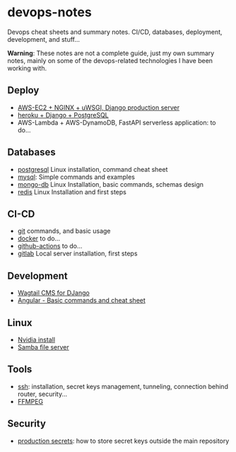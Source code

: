 # devops-notes
Devops cheat sheets and summary notes. CI/CD, databases, deployment, development, and stuff...

**Warning**: These notes are not a complete guide, just my own summary notes, mainly on some of the devops-related technologies I have been working with.


## Deploy
* [AWS-EC2 + NGINX + uWSGI,  Django production server](/Deploy/AWS-EC2-NGINX-uWSGI-DJANGO.md)
* [heroku + Django + PostgreSQL](/Deploy/heroku.md)
* AWS-Lambda + AWS-DynamoDB, FastAPI serverless application: to do...

## Databases
* [postgresql](/Databases/postgresql.md) Linux installation, command cheat sheet
* [mysql](Databases/MySQL.md): Simple commands and examples
* [mongo-db](/Databases/MongoDB.md) Linux Installation, basic commands, schemas design
* [redis](/Databases/Redis.md) Linux Installation and first steps

## CI-CD
* [git](/CI-CD/git.md) commands, and basic usage
* [docker](/CI-CD/docker.md) to do...
* [github-actions]() to do...
* [gitlab](/CI-CD/gitlab.md) Local server installation, first steps


## Development
* [Wagtail CMS for DJango](/Development/wagtail.md)
* [Angular - Basic commands and cheat sheet ](/Development/angular.md)

## Linux
* [Nvidia install](/Linux/nvidia.md)
* [Samba file server](/Linux/samba.md)

## Tools
* [ssh](/Tools/ssh.md): installation, secret keys  management, tunneling, connection behind router, security...
* [FFMPEG](/Tools/ffmpeg.md)

## Security
* [production secrets](/Security/production_secrets.md): how to store secret keys outside the main repository
